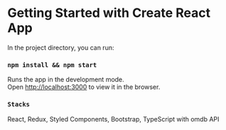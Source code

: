 # Getting Started with Create React App

In the project directory, you can run:

### `npm install && npm start`

Runs the app in the development mode.\
Open [http://localhost:3000](http://localhost:3000) to view it in the browser.

### `Stacks`

React, Redux, Styled Components, Bootstrap, TypeScript with omdb API
